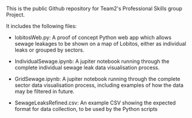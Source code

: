 This is the public Github repository for Team2's Professional Skills group Project.  

It includes the following files:  

 - lobitosWeb.py: A proof of concept Python web app which allows sewage leakages to be shown on a map of Lobitos, either as individual leaks or grouped by sectors.

 - IndividualSewage.ipynb: A jupiter notebook running through the complete individual sewage leak data visualisation process.

- GridSewage.ipynb: A jupiter notebook running through the complete sector data visualisation process, including examples of how the data may be filtered in future.

- SewageLeaksRefined.csv: An example CSV showing the expected format for data collection, to be used by the Python scripts